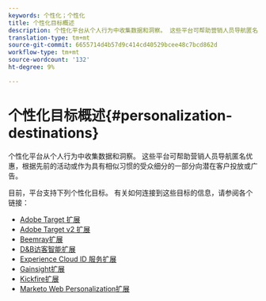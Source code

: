 ```yaml
---
keywords: 个性化；个性化
title: 个性化目标概述
description: 个性化平台从个人行为中收集数据和洞察。 这些平台可帮助营销人员导航匿名优惠，根据先前的活动或作为具有相似习惯的受众细分的一部分向潜在客户投放或广告。
translation-type: tm+mt
source-git-commit: 6655714d4b57d9c414cd40529bcee48c7bcd862d
workflow-type: tm+mt
source-wordcount: '132'
ht-degree: 9%

---
```



# 个性化目标概述{#personalization-destinations}

个性化平台从个人行为中收集数据和洞察。 这些平台可帮助营销人员导航匿名优惠，根据先前的活动或作为具有相似习惯的受众细分的一部分向潜在客户投放或广告。

目前，平台支持下列个性化目标。 有关如何连接到这些目标的信息，请参阅各个链接：

* [Adobe Target 扩展](./adobe-target.md)
* [Adobe Target v2 扩展](./adobe-target-v2.md)
* [Beemray扩展](./beemray.md)
* [D&amp;B访客智能扩展](./dnb.md)
* [Experience Cloud ID 服务扩展](./adobe-ecid.md)
* [Gainsight扩展](./gainsight.md)
* [Kickfire扩展](./kickfire.md)
* [Marketo Web Personalization扩展](./marketo-web-personalization.md)
